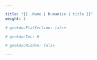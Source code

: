 ```yaml
---

title: "{{ .Name | humanize | title }}"
weight: 1

# geekdocFlatSection: false

# geekdocToc: 6

# geekdocHidden: false

---
```

